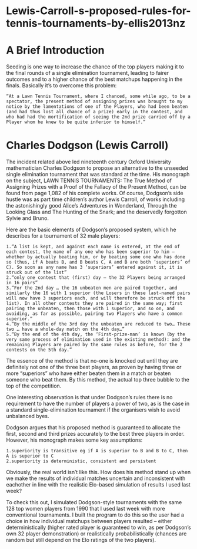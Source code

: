 # Lewis-Carroll-s-proposed-rules-for-tennis-tournaments-by-ellis2013nz



A Brief Introduction
=====================

Seeding is one way to increase the chance of the top players making it to the final rounds of a single elimination tournament, leading to fairer outcomes and to a higher chance of the best matchups happening in the finals. Basically it’s to overcome this problem:

    “At a Lawn Tennis Tournament, where I chanced, some while ago, to be a spectator, the present method of assigning prizes was brought to my notice by the lamentations of one of the Players, who had been beaten (and had thus lost all chance of a prize) early in the contest, and who had had the mortification of seeing the 2nd prize carried off by a Player whom he knew to be quite inferior to himself.”

Charles Dodgson (Lewis Carroll)
==================================
The incident related above led nineteenth century Oxford University mathematician Charles Dodgson to propose an alternative to the unseeded single elimination tournament that was standard at the time. His monograph on the subject, LAWN TENNIS TOURNAMENTS: The True Method of Assigning Prizes with a Proof of the Fallacy of the Present Method, can be found from page 1,082 of his complete works. Of course, Dodgson’s side hustle was as part time children’s author Lewis Carroll, of works including the astonishingly good Alice’s Adventures in Wonderland, Through the Looking Glass and The Hunting of the Snark; and the deservedly forgotton Sylvie and Bruno.

Here are the basic elements of Dodgson’s proposed system, which he describes for a tournament of 32 male players:

    1.“A list is kept, and against each name is entered, at the end of each contest, the name of any one who has been superior to him – whether by actually beating him, or by beating some one who has done so (thus, if A beats B, and B beats C, A and B are both ‘superiors’ of C). So soon as any name has 3 ‘superiors’ entered against it, it is struck out of the list”
    2.“only one contest that (first) day – the 32 Players being arranged in 16 pairs”
    3.“For the 2nd day … the 16 unbeaten men are paired together, and similarly the 16 with 1 superior (the Losers in these last-named pairs will now have 3 superiors each, and will therefore be struck off the list). In all other contests they are paired in the same way; first pairing the unbeaten, then those with 1 superior, and so on, and avoiding, as far as possible, pairing two Players who have a common superior.”
    4.“By the middle of the 3rd day the unbeaten are reduced to two… These two … have a whole-day match on the 4th day…”
    5.“By the end of the 4th day, the ‘First-prize-man’ is known (by the very same process of elimination used in the existing method): and the remaining Players are paired by the same rules as before, for the 2 contests on the 5th day.”

The essence of the method is that no-one is knocked out until they are definitely not one of the three best players, as proven by having three or more “superiors” who have either beaten them in a match or beaten someone who beat them. By this method, the actual top three bubble to the top of the competition.

One interesting observation is that under Dodgson’s rules there is no requirement to have the number of players a power of two, as is the case in a standard single-elimination tournament if the organisers wish to avoid unbalanced byes.

Dodgson argues that his proposed method is guaranteed to allocate the first, second and third prizes accurately to the best three players in order. However, his monograph makes some key assumptions:

    1.superiority is transitive eg if A is superior to B and B to C, then A is superior to C
    2.superiority is deterministic, consistent and persistent

Obviously, the real world isn’t like this. How does his method stand up when we make the results of individual matches uncertain and inconsistent with eachother in line with the realistic Elo-based simulation of results I used last week?

To check this out, I simulated Dodgson-style tournaments with the same 128 top women players from 1990 that I used last week with more conventional tournaments. I built the program to do this so the user had a choice in how individual matchups between players resulted – either deterministically (higher rated player is guaranteed to win, as per Dodgson’s own 32 player demonstration) or realistically probabilistically (chances are random but still depend on the Elo ratings of the two players).
